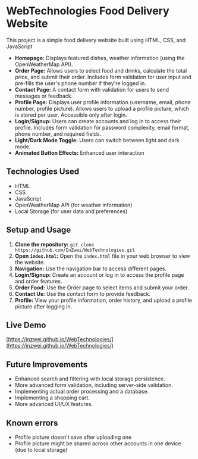 # WebTechnologies Food Delivery Website

This project is a simple food delivery website built using HTML, CSS, and JavaScript

* **Homepage:** Displays featured dishes, weather information (using the OpenWeatherMap API).
* **Order Page:** Allows users to select food and drinks, calculate the total price, and submit their order. Includes form validation for user input and pre-fills the user's phone number if they're logged in.
* **Contact Page:** A contact form with validation for users to send messages or feedback.
* **Profile Page:** Displays user profile information (username, email, phone number, profile picture). Allows users to upload a profile picture, which is stored per user.  Accessible only after login.
* **Login/Signup:** Users can create accounts and log in to access their profile. Includes form validation for password complexity, email format, phone number, and required fields.
* **Light/Dark Mode Toggle:** Users can switch between light and dark mode.
* **Animated Button Effects:** Enhanced user interaction 

## Technologies Used

* HTML
* CSS
* JavaScript
* OpenWeatherMap API (for weather information)
* Local Storage (for user data and preferences)

## Setup and Usage

1. **Clone the repository:** `git clone https://github.com/InZwei/WebTechnologies.git`
2. **Open `index.html`:** Open the `index.html` file in your web browser to view the website.
3. **Navigation:** Use the navigation bar to access different pages.
4. **Login/Signup:** Create an account or log in to access the profile page and order features.
5. **Order Food:** Use the Order page to select items and submit your order.
6. **Contact Us:** Use the contact form to provide feedback.
7. **Profile:** View your profile information, order history, and upload a profile picture after logging in.


## Live Demo

[https://inzwei.github.io/WebTechnologies/](https://inzwei.github.io/WebTechnologies/)

## Future Improvements

* Enhanced search and filtering with local storage persistence.
* More advanced form validation, including server-side validation.
* Implementing actual order processing and a database.
* Implementing a shopping cart.
* More advanced UI/UX features.

## Known errors

* Profile picture doesn't save after uploading one
* Profile picture might be shared across other accounts in one device (due to local storage)
